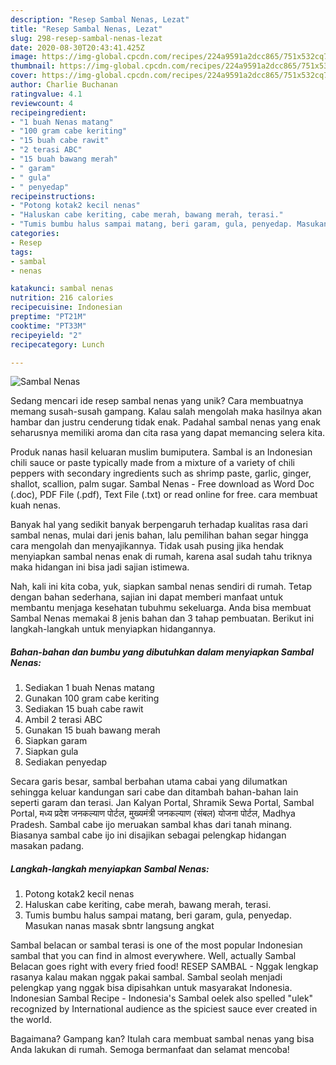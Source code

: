 ```yaml
---
description: "Resep Sambal Nenas, Lezat"
title: "Resep Sambal Nenas, Lezat"
slug: 298-resep-sambal-nenas-lezat
date: 2020-08-30T20:43:41.425Z
image: https://img-global.cpcdn.com/recipes/224a9591a2dcc865/751x532cq70/sambal-nenas-foto-resep-utama.jpg
thumbnail: https://img-global.cpcdn.com/recipes/224a9591a2dcc865/751x532cq70/sambal-nenas-foto-resep-utama.jpg
cover: https://img-global.cpcdn.com/recipes/224a9591a2dcc865/751x532cq70/sambal-nenas-foto-resep-utama.jpg
author: Charlie Buchanan
ratingvalue: 4.1
reviewcount: 4
recipeingredient:
- "1 buah Nenas matang"
- "100 gram cabe keriting"
- "15 buah cabe rawit"
- "2 terasi ABC"
- "15 buah bawang merah"
- " garam"
- " gula"
- " penyedap"
recipeinstructions:
- "Potong kotak2 kecil nenas"
- "Haluskan cabe keriting, cabe merah, bawang merah, terasi."
- "Tumis bumbu halus sampai matang, beri garam, gula, penyedap. Masukan nanas masak sbntr langsung angkat"
categories:
- Resep
tags:
- sambal
- nenas

katakunci: sambal nenas 
nutrition: 216 calories
recipecuisine: Indonesian
preptime: "PT21M"
cooktime: "PT33M"
recipeyield: "2"
recipecategory: Lunch

---
```



![Sambal Nenas](https://img-global.cpcdn.com/recipes/224a9591a2dcc865/751x532cq70/sambal-nenas-foto-resep-utama.jpg)

Sedang mencari ide resep sambal nenas yang unik? Cara membuatnya memang susah-susah gampang. Kalau salah mengolah maka hasilnya akan hambar dan justru cenderung tidak enak. Padahal sambal nenas yang enak seharusnya memiliki aroma dan cita rasa yang dapat memancing selera kita.

Produk nanas hasil keluaran muslim bumiputera. Sambal is an Indonesian chili sauce or paste typically made from a mixture of a variety of chili peppers with secondary ingredients such as shrimp paste, garlic, ginger, shallot, scallion, palm sugar. Sambal Nenas - Free download as Word Doc (.doc), PDF File (.pdf), Text File (.txt) or read online for free. cara membuat kuah nenas.

Banyak hal yang sedikit banyak berpengaruh terhadap kualitas rasa dari sambal nenas, mulai dari jenis bahan, lalu pemilihan bahan segar hingga cara mengolah dan menyajikannya. Tidak usah pusing jika hendak menyiapkan sambal nenas enak di rumah, karena asal sudah tahu triknya maka hidangan ini bisa jadi sajian istimewa.


Nah, kali ini kita coba, yuk, siapkan sambal nenas sendiri di rumah. Tetap dengan bahan sederhana, sajian ini dapat memberi manfaat untuk membantu menjaga kesehatan tubuhmu sekeluarga. Anda bisa membuat Sambal Nenas memakai 8 jenis bahan dan 3 tahap pembuatan. Berikut ini langkah-langkah untuk menyiapkan hidangannya.

<!--inarticleads1-->

##### Bahan-bahan dan bumbu yang dibutuhkan dalam menyiapkan Sambal Nenas:

1. Sediakan 1 buah Nenas matang
1. Gunakan 100 gram cabe keriting
1. Sediakan 15 buah cabe rawit
1. Ambil 2 terasi ABC
1. Gunakan 15 buah bawang merah
1. Siapkan  garam
1. Siapkan  gula
1. Sediakan  penyedap


Secara garis besar, sambal berbahan utama cabai yang dilumatkan sehingga keluar kandungan sari cabe dan ditambah bahan-bahan lain seperti garam dan terasi. Jan Kalyan Portal, Shramik Sewa Portal, Sambal Portal, मध्य प्रदेश जनकल्याण पोर्टल, मुख्यमंत्री जनकल्याण (संबल) योजना पोर्टल, Madhya Pradesh. Sambal cabe ijo meruakan sambal khas dari tanah minang. Biasanya sambal cabe ijo ini disajikan sebagai pelengkap hidangan masakan padang. 

<!--inarticleads2-->

##### Langkah-langkah menyiapkan Sambal Nenas:

1. Potong kotak2 kecil nenas
1. Haluskan cabe keriting, cabe merah, bawang merah, terasi.
1. Tumis bumbu halus sampai matang, beri garam, gula, penyedap. Masukan nanas masak sbntr langsung angkat


Sambal belacan or sambal terasi is one of the most popular Indonesian sambal that you can find in almost everywhere. Well, actually Sambal Belacan goes right with every fried food! RESEP SAMBAL - Nggak lengkap rasanya kalau makan nggak pakai sambal. Sambal seolah menjadi pelengkap yang nggak bisa dipisahkan untuk masyarakat Indonesia. Indonesian Sambal Recipe - Indonesia&#39;s Sambal oelek also spelled &#34;ulek&#34; recognized by International audience as the spiciest sauce ever created in the world. 

Bagaimana? Gampang kan? Itulah cara membuat sambal nenas yang bisa Anda lakukan di rumah. Semoga bermanfaat dan selamat mencoba!
